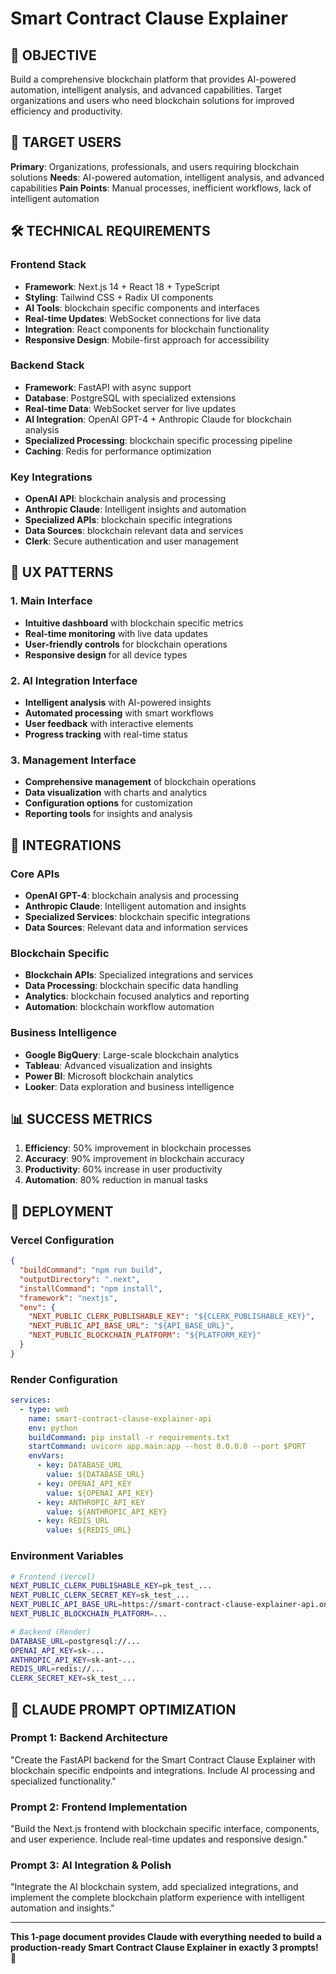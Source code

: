 # Smart Contract Clause Explainer

## 🎯 OBJECTIVE
Build a comprehensive blockchain platform that provides AI-powered automation, intelligent analysis, and advanced capabilities. Target organizations and users who need blockchain solutions for improved efficiency and productivity.

## 👥 TARGET USERS
**Primary**: Organizations, professionals, and users requiring blockchain solutions
**Needs**: AI-powered automation, intelligent analysis, and advanced capabilities
**Pain Points**: Manual processes, inefficient workflows, lack of intelligent automation

## 🛠️ TECHNICAL REQUIREMENTS

### Frontend Stack
- **Framework**: Next.js 14 + React 18 + TypeScript
- **Styling**: Tailwind CSS + Radix UI components
- **AI Tools**: blockchain specific components and interfaces
- **Real-time Updates**: WebSocket connections for live data
- **Integration**: React components for blockchain functionality
- **Responsive Design**: Mobile-first approach for accessibility

### Backend Stack
- **Framework**: FastAPI with async support
- **Database**: PostgreSQL with specialized extensions
- **Real-time Data**: WebSocket server for live updates
- **AI Integration**: OpenAI GPT-4 + Anthropic Claude for blockchain analysis
- **Specialized Processing**: blockchain specific processing pipeline
- **Caching**: Redis for performance optimization

### Key Integrations
- **OpenAI API**: blockchain analysis and processing
- **Anthropic Claude**: Intelligent insights and automation
- **Specialized APIs**: blockchain specific integrations
- **Data Sources**: blockchain relevant data and services
- **Clerk**: Secure authentication and user management

## 🎨 UX PATTERNS

### 1. Main Interface
- **Intuitive dashboard** with blockchain specific metrics
- **Real-time monitoring** with live data updates
- **User-friendly controls** for blockchain operations
- **Responsive design** for all device types

### 2. AI Integration Interface
- **Intelligent analysis** with AI-powered insights
- **Automated processing** with smart workflows
- **User feedback** with interactive elements
- **Progress tracking** with real-time status

### 3. Management Interface
- **Comprehensive management** of blockchain operations
- **Data visualization** with charts and analytics
- **Configuration options** for customization
- **Reporting tools** for insights and analysis

## 🔗 INTEGRATIONS

### Core APIs
- **OpenAI GPT-4**: blockchain analysis and processing
- **Anthropic Claude**: Intelligent automation and insights
- **Specialized Services**: blockchain specific integrations
- **Data Sources**: Relevant data and information services

### Blockchain Specific
- **Blockchain APIs**: Specialized integrations and services
- **Data Processing**: blockchain specific data handling
- **Analytics**: blockchain focused analytics and reporting
- **Automation**: blockchain workflow automation

### Business Intelligence
- **Google BigQuery**: Large-scale blockchain analytics
- **Tableau**: Advanced visualization and insights
- **Power BI**: Microsoft blockchain analytics
- **Looker**: Data exploration and business intelligence

## 📊 SUCCESS METRICS
1. **Efficiency**: 50% improvement in blockchain processes
2. **Accuracy**: 90% improvement in blockchain accuracy
3. **Productivity**: 60% increase in user productivity
4. **Automation**: 80% reduction in manual tasks

## 🚀 DEPLOYMENT

### Vercel Configuration
```json
{
  "buildCommand": "npm run build",
  "outputDirectory": ".next",
  "installCommand": "npm install",
  "framework": "nextjs",
  "env": {
    "NEXT_PUBLIC_CLERK_PUBLISHABLE_KEY": "${CLERK_PUBLISHABLE_KEY}",
    "NEXT_PUBLIC_API_BASE_URL": "${API_BASE_URL}",
    "NEXT_PUBLIC_BLOCKCHAIN_PLATFORM": "${PLATFORM_KEY}"
  }
}
```

### Render Configuration
```yaml
services:
  - type: web
    name: smart-contract-clause-explainer-api
    env: python
    buildCommand: pip install -r requirements.txt
    startCommand: uvicorn app.main:app --host 0.0.0.0 --port $PORT
    envVars:
      - key: DATABASE_URL
        value: ${DATABASE_URL}
      - key: OPENAI_API_KEY
        value: ${OPENAI_API_KEY}
      - key: ANTHROPIC_API_KEY
        value: ${ANTHROPIC_API_KEY}
      - key: REDIS_URL
        value: ${REDIS_URL}
```

### Environment Variables
```bash
# Frontend (Vercel)
NEXT_PUBLIC_CLERK_PUBLISHABLE_KEY=pk_test_...
NEXT_PUBLIC_CLERK_SECRET_KEY=sk_test_...
NEXT_PUBLIC_API_BASE_URL=https://smart-contract-clause-explainer-api.onrender.com
NEXT_PUBLIC_BLOCKCHAIN_PLATFORM=...

# Backend (Render)
DATABASE_URL=postgresql://...
OPENAI_API_KEY=sk-...
ANTHROPIC_API_KEY=sk-ant-...
REDIS_URL=redis://...
CLERK_SECRET_KEY=sk_test_...
```

## 🎯 CLAUDE PROMPT OPTIMIZATION

### Prompt 1: Backend Architecture
"Create the FastAPI backend for the Smart Contract Clause Explainer with blockchain specific endpoints and integrations. Include AI processing and specialized functionality."

### Prompt 2: Frontend Implementation
"Build the Next.js frontend with blockchain specific interface, components, and user experience. Include real-time updates and responsive design."

### Prompt 3: AI Integration & Polish
"Integrate the AI blockchain system, add specialized integrations, and implement the complete blockchain platform experience with intelligent automation and insights."

---

**This 1-page document provides Claude with everything needed to build a production-ready Smart Contract Clause Explainer in exactly 3 prompts!** 🚀
